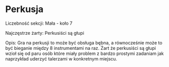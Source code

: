 # Perkusja

Liczebność sekcji: Mała - koło 7

Najczęstrze żarty: Perkusiści są głupi

Opis: Gra na perkusji to może być obsługa bębna, a równocześnie może to być bieganie między 8 instrumentami na raz. Żart że perkusiści są głupi wzioł się od paru osób które miały problem z bardzo prostymi zadaniam jak naprzykład uderzyć talerzami w konkretnym miejscu. 